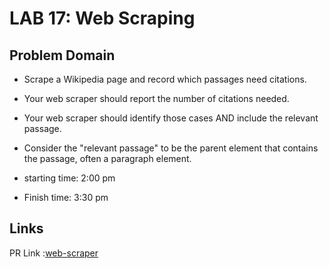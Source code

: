 # LAB 17:  Web Scraping

## Problem Domain

- Scrape a Wikipedia page and record which passages need citations.
- Your web scraper should report the number of citations needed.
- Your web scraper should identify those cases AND include the relevant passage.
- Consider the "relevant passage" to be the parent element that contains the passage, often a paragraph element.
  
- starting time: 2:00 pm
- Finish time: 3:30 pm
  
## Links

PR Link :[web-scraper](https://github.com/baselatalla/web-scraper/pull/1)
